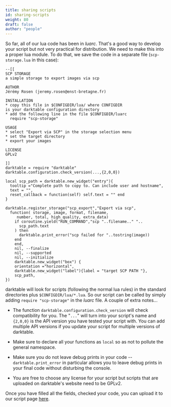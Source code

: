 ```yaml
---
title: sharing scripts
id: sharing-scripts
weight: 80
draft: false
author: "people"
---
```


So far, all of our lua code has been in _luarc_. That's a good way to develop your script but not very practical for distribution. We need to make this into a proper lua module. To do that, we save the code in a separate file (`scp-storage.lua` in this case):

```
--[[
SCP STORAGE
a simple storage to export images via scp

AUTHOR
Jérémy Rosen (jeremy.rosen@enst-bretagne.fr)

INSTALLATION
* copy this file in $CONFIGDIR/lua/ where CONFIGDIR
is your darktable configuration directory
* add the following line in the file $CONFIGDIR/luarc
  require "scp-storage"

USAGE
* select "Export via SCP" in the storage selection menu
* set the target directory 
* export your images

LICENSE
GPLv2

]]
darktable = require "darktable"
darktable.configuration.check_version(...,{2,0,0})

local scp_path = darktable.new_widget("entry"){
  tooltip ="Complete path to copy to. Can include user and hostname",
  text = "",
  reset_callback = function(self) self.text = "" end
}

darktable.register_storage("scp_export","Export via scp",
  function( storage, image, format, filename,
     number, total, high_quality, extra_data)
    if coroutine.yield("RUN_COMMAND","scp "..filename.." "..
      scp_path.text
    ) then
      darktable.print_error("scp failed for "..tostring(image))
    end
    end,
    nil, --finalize
    nil, --supported
    nil, --initialize
    darktable.new_widget("box") {
    orientation ="horizontal",
    darktable.new_widget("label"){label = "target SCP PATH "},
    scp_path,
})
```

darktable will look for scripts (following the normal lua rules) in the standard directories plus `$CONFIGDIR/lua/*.lua`. So our script can be called by simply adding `require "scp-storage"` in the _luarc_ file. A couple of extra notes...

- The function `darktable.configuration.check_version` will check compatibility for you. The "`...`" will turn into your script's name and `{2,0,0}` is the API version you have tested your script with. You can add multiple API versions if you update your script for multiple versions of darktable.

- Make sure to declare all your functions as `local` so as not to pollute the general namespace.

- Make sure you do not leave debug prints in your code -- `darktable.print_error` in particular allows you to leave debug prints in your final code without disturbing the console.

- You are free to choose any license for your script but scripts that are uploaded on darktable's website need to be GPLv2.

Once you have filled all the fields, checked your code, you can upload it to our script page [here](https://github.com/darktable-org/lua-scripts).
